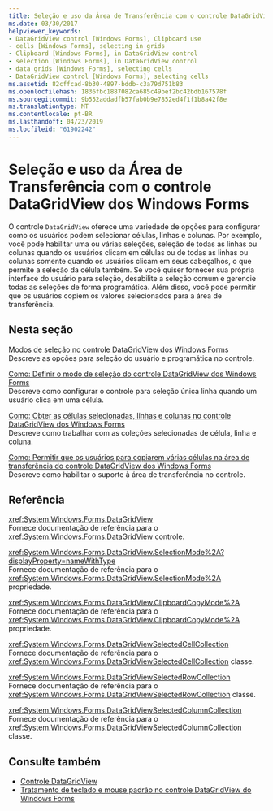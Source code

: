 ```yaml
---
title: Seleção e uso da Área de Transferência com o controle DataGridView dos Windows Forms
ms.date: 03/30/2017
helpviewer_keywords:
- DataGridView control [Windows Forms], Clipboard use
- cells [Windows Forms], selecting in grids
- Clipboard [Windows Forms], in DataGridView control
- selection [Windows Forms], in DataGridView control
- data grids [Windows Forms], selecting cells
- DataGridView control [Windows Forms], selecting cells
ms.assetid: 82cffcad-8b30-4897-bddb-c3a79d751b83
ms.openlocfilehash: 1836fbc1887082ca685c49bef2bc42bdb167578f
ms.sourcegitcommit: 9b552addadfb57fab0b9e7852ed4f1f1b8a42f8e
ms.translationtype: MT
ms.contentlocale: pt-BR
ms.lasthandoff: 04/23/2019
ms.locfileid: "61902242"
---
```

# <a name="selection-and-clipboard-use-with-the-windows-forms-datagridview-control"></a>Seleção e uso da Área de Transferência com o controle DataGridView dos Windows Forms
O controle `DataGridView` oferece uma variedade de opções para configurar como os usuários podem selecionar células, linhas e colunas. Por exemplo, você pode habilitar uma ou várias seleções, seleção de todas as linhas ou colunas quando os usuários clicam em células ou de todas as linhas ou colunas somente quando os usuários clicam em seus cabeçalhos, o que permite a seleção da célula também. Se você quiser fornecer sua própria interface do usuário para seleção, desabilite a seleção comum e gerencie todas as seleções de forma programática. Além disso, você pode permitir que os usuários copiem os valores selecionados para a área de transferência.  
  
## <a name="in-this-section"></a>Nesta seção  
 [Modos de seleção no controle DataGridView dos Windows Forms](selection-modes-in-the-windows-forms-datagridview-control.md)  
 Descreve as opções para seleção do usuário e programática no controle.  
  
 [Como: Definir o modo de seleção do controle DataGridView dos Windows Forms](how-to-set-the-selection-mode-of-the-windows-forms-datagridview-control.md)  
 Descreve como configurar o controle para seleção única linha quando um usuário clica em uma célula.  
  
 [Como: Obter as células selecionadas, linhas e colunas no controle DataGridView dos Windows Forms](selected-cells-rows-and-columns-datagridview.md)  
 Descreve como trabalhar com as coleções selecionadas de célula, linha e coluna.  
  
 [Como: Permitir que os usuários para copiarem várias células na área de transferência do controle DataGridView dos Windows Forms](enable-users-to-copy-multiple-cells-to-the-clipboard-datagridview.md)  
 Descreve como habilitar o suporte à área de transferência no controle.  
  
## <a name="reference"></a>Referência  
 <xref:System.Windows.Forms.DataGridView>  
 Fornece documentação de referência para o <xref:System.Windows.Forms.DataGridView> controle.  
  
 <xref:System.Windows.Forms.DataGridView.SelectionMode%2A?displayProperty=nameWithType>  
 Fornece documentação de referência para o <xref:System.Windows.Forms.DataGridView.SelectionMode%2A> propriedade.  
  
 <xref:System.Windows.Forms.DataGridView.ClipboardCopyMode%2A>  
 Fornece documentação de referência para o <xref:System.Windows.Forms.DataGridView.ClipboardCopyMode%2A> propriedade.  
  
 <xref:System.Windows.Forms.DataGridViewSelectedCellCollection>  
 Fornece documentação de referência para o <xref:System.Windows.Forms.DataGridViewSelectedCellCollection> classe.  
  
 <xref:System.Windows.Forms.DataGridViewSelectedRowCollection>  
 Fornece documentação de referência para o <xref:System.Windows.Forms.DataGridViewSelectedRowCollection> classe.  
  
 <xref:System.Windows.Forms.DataGridViewSelectedColumnCollection>  
 Fornece documentação de referência para o <xref:System.Windows.Forms.DataGridViewSelectedColumnCollection> classe.  
  
## <a name="see-also"></a>Consulte também

- [Controle DataGridView](datagridview-control-windows-forms.md)
- [Tratamento de teclado e mouse padrão no controle DataGridView do Windows Forms](default-keyboard-and-mouse-handling-in-the-windows-forms-datagridview-control.md)
